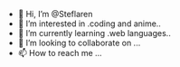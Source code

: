 - 👋 Hi, I’m @Steflaren
- 👀 I’m interested in .coding and anime..
- 🌱 I’m currently learning .web languages..
- 💞️ I’m looking to collaborate on ...
- 📫 How to reach me ...

<!---
Steflaren/Steflaren is a ✨ special ✨ repository because its `README.md` (this file) appears on your GitHub profile.
You can click the Preview link to take a look at your changes.
--->
